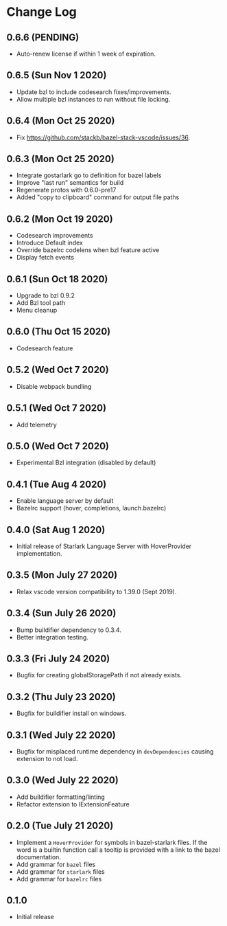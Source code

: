 # Change Log

## 0.6.6 (PENDING)

- Auto-renew license if within 1 week of expiration.

## 0.6.5 (Sun Nov 1 2020)

- Update bzl to include codesearch fixes/improvements.
- Allow multiple bzl instances to run without file locking.

## 0.6.4 (Mon Oct 25 2020)

- Fix https://github.com/stackb/bazel-stack-vscode/issues/36.

## 0.6.3 (Mon Oct 25 2020)

- Integrate gostarlark go to definition for bazel labels
- Improve "last run" semantics for build
- Regenerate protos with 0.6.0-pre17
- Added "copy to clipboard" command for output file paths


## 0.6.2 (Mon Oct 19 2020)

- Codesearch improvements
- Introduce Default index
- Override bazelrc codelens when bzl feature active
- Display fetch events

## 0.6.1 (Sun Oct 18 2020)

- Upgrade to bzl 0.9.2
- Add Bzl tool path
- Menu cleanup

## 0.6.0 (Thu Oct 15 2020)

- Codesearch feature

## 0.5.2 (Wed Oct 7 2020)

- Disable webpack bundling

## 0.5.1 (Wed Oct 7 2020)

- Add telemetry

## 0.5.0 (Wed Oct 7 2020)

- Experimental Bzl integration (disabled by default)

## 0.4.1 (Tue Aug 4 2020)

- Enable language server by default
- Bazelrc support (hover, completions, launch.bazelrc)

## 0.4.0 (Sat Aug 1 2020)

- Initial release of Starlark Language Server with HoverProvider implementation.

## 0.3.5 (Mon July 27 2020)

- Relax vscode version compatibility to 1.39.0 (Sept 2019).

## 0.3.4 (Sun July 26 2020)

- Bump buildifier dependency to 0.3.4.
- Better integration testing.

## 0.3.3 (Fri July 24 2020)

- Bugfix for creating globalStoragePath if not already exists.

## 0.3.2 (Thu July 23 2020)

- Bugfix for buildifier install on windows.

## 0.3.1 (Wed July 22 2020)

- Bugfix for misplaced runtime dependency in `devDependencies` causing extension
  to not load.

## 0.3.0 (Wed July 22 2020)

- Add buildifier formatting/linting
- Refactor extension to IExtensionFeature

## 0.2.0 (Tue July 21 2020)

- Implement a `HoverProvider` for symbols in bazel-starlark files. If the word
  is a builtin function call a tooltip is provided with a link to the bazel
  documentation.
- Add grammar for `bazel` files
- Add grammar for `starlark` files
- Add grammar for `bazelrc` files

## 0.1.0

- Initial release
